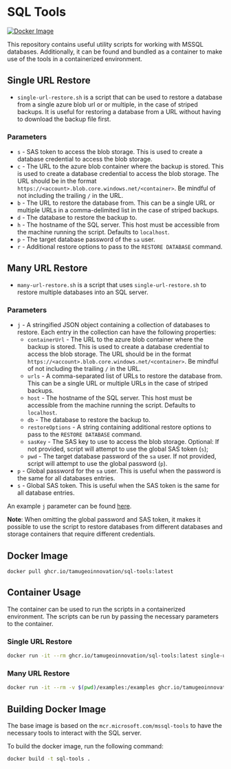 # SQL Tools

[![Docker Image](https://github.com/TamuGeoInnovation/sql-tools/actions/workflows/publish.yaml/badge.svg)](https://github.com/TamuGeoInnovation/sql-tools/actions/workflows/publish.yaml)

This repository contains useful utility scripts for working with MSSQL databases. Additionally, it can be found and bundled as a container to make use of the tools in a containerized environment.

## Single URL Restore

- `single-url-restore.sh` is a script that can be used to restore a database from a single azure blob url or or multiple, in the case of striped backups. It is useful for restoring a database from a URL without having to download the backup file first.

### Parameters

- `s` - SAS token to access the blob storage. This is used to create a database credential to access the blob storage.
- `c` - The URL to the azure blob container where the backup is stored. This is used to create a database credential to access the blob storage. The URL should be in the format `https://<account>.blob.core.windows.net/<container>`. Be mindful of not including the trailing `/` in the URL.
- `b` - The URL to restore the database from. This can be a single URL or multiple URLs in a comma-delimited list in the case of striped backups.
- `d` - The database to restore the backup to.
- `h` - The hostname of the SQL server. This host must be accessible from the machine running the script. Defaults to `localhost`.
- `p` - The target database password of the `sa` user.
- `r` - Additional restore options to pass to the `RESTORE DATABASE` command.

## Many URL Restore

- `many-url-restore.sh` is a script that uses `single-url-restore.sh` to restore multiple databases into an SQL server.

### Parameters

- `j` - A stringified JSON object containing a collection of databases to restore. Each entry in the collection can have the following properties:
  - `containerUrl` - The URL to the azure blob container where the backup is stored. This is used to create a database credential to access the blob storage. The URL should be in the format `https://<account>.blob.core.windows.net/<container>`. Be mindful of not including the trailing `/` in the URL.
  - `urls` - A comma-separated list of URLs to restore the database from. This can be a single URL or multiple URLs in the case of striped backups.
  - `host` - The hostname of the SQL server. This host must be accessible from the machine running the script. Defaults to `localhost`.
  - `db` - The database to restore the backup to.
  - `restoreOptions` - A string containing additional restore options to pass to the `RESTORE DATABASE` command.
  - `sasKey` - The SAS key to use to access the blob storage. Optional: If not provided, script will attempt to use the global SAS token (`s`);
  - `pwd` - The target database password of the `sa` user. If not provided, script will attempt to use the global password (`p`).
- `p` - Global password for the `sa` user. This is useful when the password is the same for all databases entries.
- `s` - Global SAS token. This is useful when the SAS token is the same for all database entries.

An example `j` parameter can be found [here](./examples/many-url-restore.json).

**Note**: When omitting the global password and SAS token, it makes it possible to use the script to restore databases from different databases and storage containers that require different credentials.

## Docker Image

`docker pull ghcr.io/tamugeoinnovation/sql-tools:latest`

## Container Usage

The container can be used to run the scripts in a containerized environment. The scripts can be run by passing the necessary parameters to the container.

### Single URL Restore

```bash
docker run -it --rm ghcr.io/tamugeoinnovation/sql-tools:latest single-url-restore.sh -s <SAS_TOKEN> -c <CONTAINER_URL> -b <BACKUP_URL> -d <DATABASE_NAME> -p <PASSWORD>
```

### Many URL Restore

```bash
docker run -it --rm -v $(pwd)/examples:/examples ghcr.io/tamugeoinnovation/sql-tools:latest many-url-restore.sh -j "$(cat /examples/many-url-restore.json)" -p <PASSWORD>
```

## Building Docker Image

The base image is based on the `mcr.microsoft.com/mssql-tools` to have the necessary tools to interact with the SQL server.

To build the docker image, run the following command:

```bash
docker build -t sql-tools .
```
